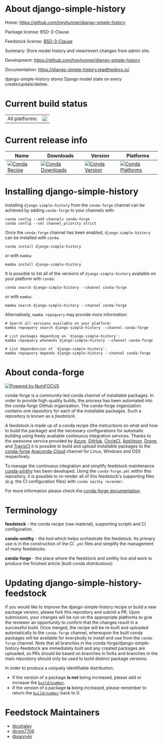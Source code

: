 About django-simple-history
===========================

Home: https://github.com/treyhunner/django-simple-history

Package license: BSD-3-Clause

Feedstock license: [BSD-3-Clause](https://github.com/conda-forge/django-simple-history-feedstock/blob/main/LICENSE.txt)

Summary: Store model history and view/revert changes from admin site.

Development: https://github.com/treyhunner/django-simple-history

Documentation: https://django-simple-history.readthedocs.io/

django-simple-history stores Django model state on every create/update/delete.

Current build status
====================


<table><tr><td>All platforms:</td>
    <td>
      <a href="https://dev.azure.com/conda-forge/feedstock-builds/_build/latest?definitionId=3856&branchName=main">
        <img src="https://dev.azure.com/conda-forge/feedstock-builds/_apis/build/status/django-simple-history-feedstock?branchName=main">
      </a>
    </td>
  </tr>
</table>

Current release info
====================

| Name | Downloads | Version | Platforms |
| --- | --- | --- | --- |
| [![Conda Recipe](https://img.shields.io/badge/recipe-django--simple--history-green.svg)](https://anaconda.org/conda-forge/django-simple-history) | [![Conda Downloads](https://img.shields.io/conda/dn/conda-forge/django-simple-history.svg)](https://anaconda.org/conda-forge/django-simple-history) | [![Conda Version](https://img.shields.io/conda/vn/conda-forge/django-simple-history.svg)](https://anaconda.org/conda-forge/django-simple-history) | [![Conda Platforms](https://img.shields.io/conda/pn/conda-forge/django-simple-history.svg)](https://anaconda.org/conda-forge/django-simple-history) |

Installing django-simple-history
================================

Installing `django-simple-history` from the `conda-forge` channel can be achieved by adding `conda-forge` to your channels with:

```
conda config --add channels conda-forge
conda config --set channel_priority strict
```

Once the `conda-forge` channel has been enabled, `django-simple-history` can be installed with `conda`:

```
conda install django-simple-history
```

or with `mamba`:

```
mamba install django-simple-history
```

It is possible to list all of the versions of `django-simple-history` available on your platform with `conda`:

```
conda search django-simple-history --channel conda-forge
```

or with `mamba`:

```
mamba search django-simple-history --channel conda-forge
```

Alternatively, `mamba repoquery` may provide more information:

```
# Search all versions available on your platform:
mamba repoquery search django-simple-history --channel conda-forge

# List packages depending on `django-simple-history`:
mamba repoquery whoneeds django-simple-history --channel conda-forge

# List dependencies of `django-simple-history`:
mamba repoquery depends django-simple-history --channel conda-forge
```


About conda-forge
=================

[![Powered by
NumFOCUS](https://img.shields.io/badge/powered%20by-NumFOCUS-orange.svg?style=flat&colorA=E1523D&colorB=007D8A)](https://numfocus.org)

conda-forge is a community-led conda channel of installable packages.
In order to provide high-quality builds, the process has been automated into the
conda-forge GitHub organization. The conda-forge organization contains one repository
for each of the installable packages. Such a repository is known as a *feedstock*.

A feedstock is made up of a conda recipe (the instructions on what and how to build
the package) and the necessary configurations for automatic building using freely
available continuous integration services. Thanks to the awesome service provided by
[Azure](https://azure.microsoft.com/en-us/services/devops/), [GitHub](https://github.com/),
[CircleCI](https://circleci.com/), [AppVeyor](https://www.appveyor.com/),
[Drone](https://cloud.drone.io/welcome), and [TravisCI](https://travis-ci.com/)
it is possible to build and upload installable packages to the
[conda-forge](https://anaconda.org/conda-forge) [Anaconda-Cloud](https://anaconda.org/)
channel for Linux, Windows and OSX respectively.

To manage the continuous integration and simplify feedstock maintenance
[conda-smithy](https://github.com/conda-forge/conda-smithy) has been developed.
Using the ``conda-forge.yml`` within this repository, it is possible to re-render all of
this feedstock's supporting files (e.g. the CI configuration files) with ``conda smithy rerender``.

For more information please check the [conda-forge documentation](https://conda-forge.org/docs/).

Terminology
===========

**feedstock** - the conda recipe (raw material), supporting scripts and CI configuration.

**conda-smithy** - the tool which helps orchestrate the feedstock.
                   Its primary use is in the construction of the CI ``.yml`` files
                   and simplify the management of *many* feedstocks.

**conda-forge** - the place where the feedstock and smithy live and work to
                  produce the finished article (built conda distributions)


Updating django-simple-history-feedstock
========================================

If you would like to improve the django-simple-history recipe or build a new
package version, please fork this repository and submit a PR. Upon submission,
your changes will be run on the appropriate platforms to give the reviewer an
opportunity to confirm that the changes result in a successful build. Once
merged, the recipe will be re-built and uploaded automatically to the
`conda-forge` channel, whereupon the built conda packages will be available for
everybody to install and use from the `conda-forge` channel.
Note that all branches in the conda-forge/django-simple-history-feedstock are
immediately built and any created packages are uploaded, so PRs should be based
on branches in forks and branches in the main repository should only be used to
build distinct package versions.

In order to produce a uniquely identifiable distribution:
 * If the version of a package **is not** being increased, please add or increase
   the [``build/number``](https://docs.conda.io/projects/conda-build/en/latest/resources/define-metadata.html#build-number-and-string).
 * If the version of a package **is** being increased, please remember to return
   the [``build/number``](https://docs.conda.io/projects/conda-build/en/latest/resources/define-metadata.html#build-number-and-string)
   back to 0.

Feedstock Maintainers
=====================

* [@cshaley](https://github.com/cshaley/)
* [@rxm7706](https://github.com/rxm7706/)
* [@sannykr](https://github.com/sannykr/)

